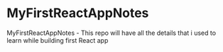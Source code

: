 # MyFirstReactAppNotes
MyFirstReactAppNotes - This repo will have all the details that i used to learn while building first React app
